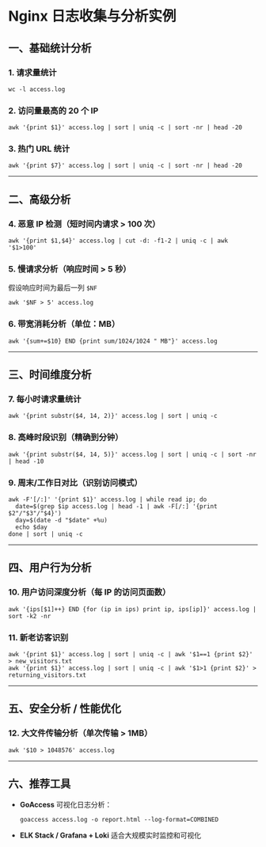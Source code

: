 # Nginx 日志收集与分析实例

## 一、基础统计分析

### 1. 请求量统计

```
wc -l access.log
```

### 2. 访问量最高的 20 个 IP

```
awk '{print $1}' access.log | sort | uniq -c | sort -nr | head -20
```

### 3. 热门 URL 统计

```
awk '{print $7}' access.log | sort | uniq -c | sort -nr | head -20
```

------

## 二、高级分析

### 4. 恶意 IP 检测（短时间内请求 > 100 次）

```
awk '{print $1,$4}' access.log | cut -d: -f1-2 | uniq -c | awk '$1>100'
```

### 5. 慢请求分析（响应时间 > 5 秒）

假设响应时间为最后一列 `$NF`

```
awk '$NF > 5' access.log
```

### 6. 带宽消耗分析（单位：MB）

```
awk '{sum+=$10} END {print sum/1024/1024 " MB"}' access.log
```

------

## 三、时间维度分析

### 7. 每小时请求量统计

```
awk '{print substr($4, 14, 2)}' access.log | sort | uniq -c
```

### 8. 高峰时段识别（精确到分钟）

```
awk '{print substr($4, 14, 5)}' access.log | sort | uniq -c | sort -nr | head -10
```

### 9. 周末/工作日对比（识别访问模式）

```
awk -F'[/:]' '{print $1}' access.log | while read ip; do
  date=$(grep $ip access.log | head -1 | awk -F[/:] '{print $2"/"$3"/"$4}')
  day=$(date -d "$date" +%u)
  echo $day
done | sort | uniq -c
```

------

## 四、用户行为分析

### 10. 用户访问深度分析（每 IP 的访问页面数）

```
awk '{ips[$1]++} END {for (ip in ips) print ip, ips[ip]}' access.log | sort -k2 -nr
```

### 11. 新老访客识别

```
awk '{print $1}' access.log | sort | uniq -c | awk '$1==1 {print $2}' > new_visitors.txt
awk '{print $1}' access.log | sort | uniq -c | awk '$1>1 {print $2}' > returning_visitors.txt
```

------

## 五、安全分析 / 性能优化

### 12. 大文件传输分析（单次传输 > 1MB）

```
awk '$10 > 1048576' access.log
```

------

## 六、推荐工具

- **GoAccess** 可视化日志分析：

	```
	goaccess access.log -o report.html --log-format=COMBINED
	```

- **ELK Stack / Grafana + Loki** 适合大规模实时监控和可视化